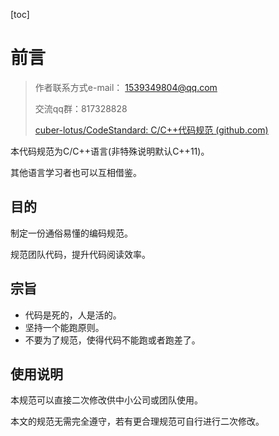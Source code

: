 [toc]

# 前言

> 作者联系方式e-mail： 1539349804@qq.com
>
> 交流qq群：817328828
>
> [cuber-lotus/CodeStandard: C/C++代码规范 (github.com)](https://github.com/cuber-lotus/CodeStandard)

本代码规范为C/C++语言(非特殊说明默认C++11)。

其他语言学习者也可以互相借鉴。

## 目的

制定一份通俗易懂的编码规范。

规范团队代码，提升代码阅读效率。

## 宗旨

- 代码是死的，人是活的。
- 坚持一个能跑原则。
- 不要为了规范，使得代码不能跑或者跑差了。

## 使用说明

本规范可以直接二次修改供中小公司或团队使用。

本文的规范无需完全遵守，若有更合理规范可自行进行二次修改。

